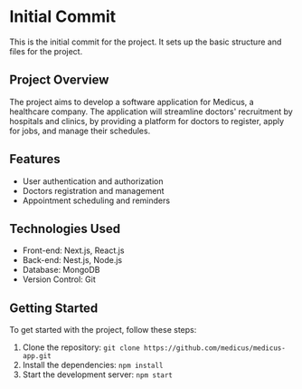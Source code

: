 # Initial Commit

This is the initial commit for the project. It sets up the basic structure and files for the project. 

## Project Overview

The project aims to develop a software application for Medicus, a healthcare company. The application will streamline doctors' recruitment by hospitals and clinics, by providing a platform for doctors to register, apply for jobs, and manage their schedules.

## Features

- User authentication and authorization
- Doctors registration and management
- Appointment scheduling and reminders

## Technologies Used

- Front-end: Next.js, React.js
- Back-end: Nest.js, Node.js
- Database: MongoDB
- Version Control: Git

## Getting Started

To get started with the project, follow these steps:

1. Clone the repository: `git clone https://github.com/medicus/medicus-app.git`
2. Install the dependencies: `npm install`
3. Start the development server: `npm start`
